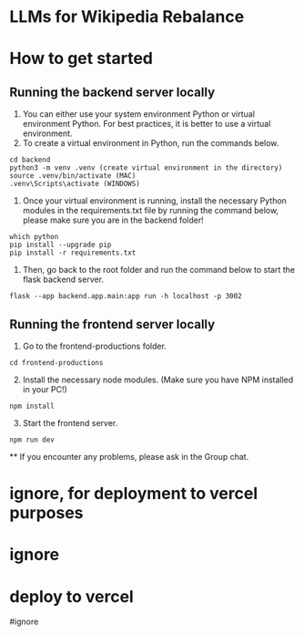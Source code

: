# LLMs for Wikipedia Rebalance

# How to get started

## Running the backend server locally

1. You can either use your system environment Python or virtual environment Python. For best practices, it is better to use a virtual environment.
2. To create a virtual environment in Python, run the commands below.

```
cd backend
python3 -m venv .venv (create virtual environment in the directory)
source .venv/bin/activate (MAC)
.venv\Scripts\activate (WINDOWS)
```

1. Once your virtual environment is running, install the necessary Python modules in the requirements.txt file by running the command below, please make sure you are in the backend folder!

```
which python
pip install --upgrade pip
pip install -r requirements.txt
```

1. Then, go back to the root folder and run the command below to start the flask backend server.

```
flask --app backend.app.main:app run -h localhost -p 3002
```

## Running the frontend server locally

1. Go to the frontend-productions folder.

```
cd frontend-productions
```

2. Install the necessary node modules. (Make sure you have NPM installed in your PC!)

```
npm install
```

3. Start the frontend server.

```
npm run dev
```

\*\* If you encounter any problems, please ask in the Group chat.

# ignore, for deployment to vercel purposes

# ignore

# deploy to vercel

#ignore
